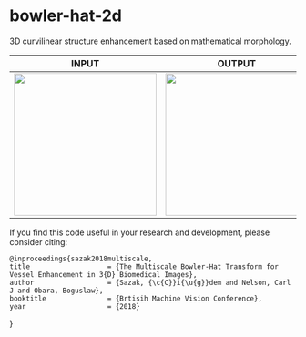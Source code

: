 # bowler-hat-2d
3D curvilinear structure enhancement based on mathematical morphology.

| INPUT | OUTPUT |
| ------------- | ------------- |
| <img src="https://user-images.githubusercontent.com/16241900/53633297-21816f80-3c28-11e9-8382-b0343429b09d.png" width="250">  | <img src="https://user-images.githubusercontent.com/16241900/53633209-e2ebb500-3c27-11e9-8066-ab200ea77467.png" width="250"> |

If you find this code useful in your research and development, please consider citing:

    @inproceedings{sazak2018multiscale,
	title					= {The Multiscale Bowler-Hat Transform for Vessel Enhancement in 3{D} Biomedical Images},
	author					= {Sazak, {\c{C}}i{\u{g}}dem and Nelson, Carl J and Obara, Boguslaw},
	booktitle				= {Brtisih Machine Vision Conference},
	year					= {2018}
}

 
